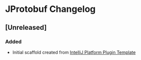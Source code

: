 <!-- Keep a Changelog guide -> https://keepachangelog.com -->

# JProtobuf Changelog

## [Unreleased]
### Added
- Initial scaffold created from [IntelliJ Platform Plugin Template](https://github.com/JetBrains/intellij-platform-plugin-template)
